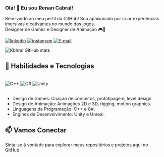 ### Olá! 👋 Eu sou Renan Cabral!

Bem-vindo ao meu perfil do GitHub! Sou apaixonado por criar experiências imersivas e cativantes no mundo dos jogos.<br/>
Designer de Games e Designer de Animação 🎮🚀

[![linkedin](https://img.shields.io/badge/LinkedIn-0077B5?style=for-the-badge&logo=linkedin&logoColor=white)](https://www.linkedin.com/in/renancabralgamedesigner) [![instagram](https://img.shields.io/badge/Instagram-E4405F?style=for-the-badge&logo=instagram&logoColor=white)](https://www.instagram.com/kabhral/?igshid=OGQ5ZDc2ODk2ZA%3D%3D) [![E-mail](https://img.shields.io/badge/Gmail-D14836?style=for-the-badge&logo=gmail&logoColor=white)](https://www.kbhral08@gmail.com)

![Kbhral GitHub stats](https://github-readme-stats.vercel.app/api?username=kbhral&show_icons=true&theme=radical)

## 🔧 Habilidades e Tecnologias
<div style="display: inline_block"><br/>
  <img align="center" alt="C++" src="https://img.shields.io/badge/C%2B%2B-00599C?style=for-the-badge&logo=c%2B%2B&logoColor=white"/>
  <img align="center" alt="C#" src="https://img.shields.io/badge/C%23-239120?style=for-the-badge&logo=c-sharp&logoColor=white"/>
  <img align="center" alt="Unity" src="https://img.shields.io/badge/Unity-100000?style=for-the-badge&logo=unity&logoColor=white"/>
</div><br/>

- Design de Games: Criação de conceitos, prototipagem, level design.
- Design de Animação: Animações 2D e 3D, rigging, motion graphics.
- Linguagens de Programação: C++ e C#.
- Engines de Desenvolvimento: Unity e Unreal.

## 📫 Vamos Conectar

Sinta-se à vontade para explorar meus repositórios e projetos aqui no GitHub

